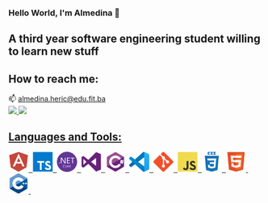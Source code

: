 ### Hello World, I'm Almedina 👋

## A third year software engineering student willing to learn new stuff

## How to reach me:
📫 almedina.heric@edu.fit.ba <br>
<a target="_blank" href="https://www.linkedin.com/in/almedina-heric-1344b1216/"><img src="https://img.shields.io/badge/linkedin%20-%230077B5.svg?&style=for-the-badge&logo=linkedin&logoColor=white"/>
<a target="_blank" href="https://www.instagram.com/almedinaheric/"><img src="https://img.shields.io/badge/instagram%20-%23E4405F.svg?&style=for-the-badge&logo=Instagram&logoColor=white"/>

## Languages and Tools:

<p>
<img src="https://github.com/devicons/devicon/blob/master/icons/angularjs/angularjs-plain.svg" title="Angular" **alt="Angular" width="40" height="40"/>&nbsp;
<img src="https://github.com/devicons/devicon/blob/master/icons/typescript/typescript-original.svg" title="TypeScript" **alt="TypeScript" width="40" height="40"/>&nbsp;
<img src="https://github.com/devicons/devicon/blob/master/icons/dotnetcore/dotnetcore-original.svg" title="TypeScript" **alt="TypeScript" width="40" height="40"/>&nbsp;
<img src="https://github.com/devicons/devicon/blob/master/icons/visualstudio/visualstudio-plain.svg" title="VisualStudio" **alt="Visual Studio" width="40" height="40"/>&nbsp;
<img src="https://github.com/devicons/devicon/blob/master/icons/csharp/csharp-original.svg" title="C#" **alt="C#" width="40" height="40"/>&nbsp;
<img src="https://github.com/devicons/devicon/blob/master/icons/vscode/vscode-original.svg" title="VisualStudioCode" **alt="Visual Studio Code" width="40" height="40"/>&nbsp;
<img src="https://github.com/devicons/devicon/blob/master/icons/git/git-original.svg" title="Git" **alt="Git" width="40" height="40"/>&nbsp;
<img src="https://github.com/devicons/devicon/blob/master/icons/javascript/javascript-original.svg" title="JavaScript" alt="JavaScript" width="40" height="40"/>&nbsp;
<img src="https://github.com/devicons/devicon/blob/master/icons/css3/css3-plain-wordmark.svg"  title="CSS3" alt="CSS" width="40" height="40"/>&nbsp;
<img src="https://github.com/devicons/devicon/blob/master/icons/html5/html5-original.svg" title="HTML5" alt="HTML" width="40" height="40"/>&nbsp;
<img src="https://github.com/devicons/devicon/blob/master/icons/cplusplus/cplusplus-original.svg" title="C++" **alt="c++" width="40" height="40"/>&nbsp;
</p>
